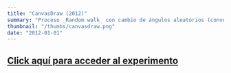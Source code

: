 ```yaml
---
title: "CanvasDraw (2012)"
summary: "Proceso _Random walk_ con cambio de ángulos aleatorios (convertido a Canvas!)."
thumbnail: "/thumbs/canvasdraw.png"
date: "2012-01-01"
---
```


## [Click aquí para acceder al experimento](/inc/canvasdraw)